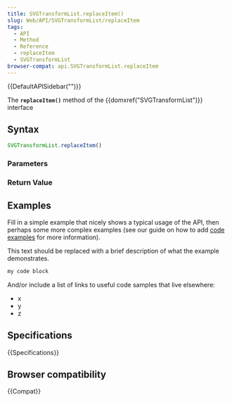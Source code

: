 ```yaml
---
title: SVGTransformList.replaceItem()
slug: Web/API/SVGTransformList/replaceItem
tags:
  - API
  - Method
  - Reference
  - replaceItem
  - SVGTransformList
browser-compat: api.SVGTransformList.replaceItem
---
```

{{DefaultAPISidebar("")}}

The **`replaceItem()`** method of the {{domxref("SVGTransformList")}} interface 

## Syntax

```js
SVGTransformList.replaceItem()
```

### Parameters



### Return Value



## Examples

Fill in a simple example that nicely shows a typical usage of the API, then perhaps some more complex examples (see our guide on how to add [code examples](/en-US/docs/MDN/Contribute/Structures/Code_examples) for more information).

This text should be replaced with a brief description of what the example demonstrates.

```js
my code block
```

And/or include a list of links to useful code samples that live elsewhere:

*   x
*   y
*   z

## Specifications

{{Specifications}}

## Browser compatibility

{{Compat}}

